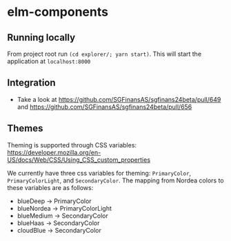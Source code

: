 # elm-components

## Running locally
From project root run `(cd explorer/; yarn start)`. This will start the application at `localhost:8000`

## Integration

- Take a look at https://github.com/SGFinansAS/sgfinans24beta/pull/649 and https://github.com/SGFinansAS/sgfinans24beta/pull/656


## Themes

Theming is supported through CSS variables: https://developer.mozilla.org/en-US/docs/Web/CSS/Using_CSS_custom_properties

We currently have three css variables for theming: `PrimaryColor`, `PrimaryColorLight`, and `SecondaryColor`. The mapping from Nordea colors to these variables are as follows:

* blueDeep -> PrimaryColor
* blueNordea -> PrimaryColorLight
* blueMedium -> SecondaryColor
* blueHaas -> SecondaryColor
* cloudBlue -> SecondaryColor
